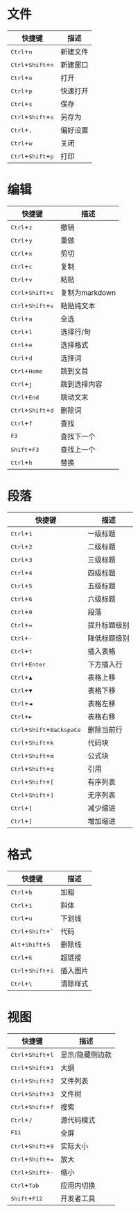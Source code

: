 # 文件

| 快捷键                                        | 描述     |
| --------------------------------------------- | -------- |
| <kbd>Ctrl</kbd>+<kbd>n</kbd>                  | 新建文件 |
| <kbd>Ctrl</kbd>+<kbd>Shift</kbd>+<kbd>n</kbd> | 新建窗口 |
| <kbd>Ctrl</kbd>+<kbd>o</kbd>                  | 打开     |
| <kbd>Ctrl</kbd>+<kbd>p</kbd>                  | 快速打开 |
| <kbd>Ctrl</kbd>+<kbd>s</kbd>                  | 保存     |
| <kbd>Ctrl</kbd>+<kbd>Shift</kbd>+<kbd>s</kbd> | 另存为   |
| <kbd>Ctrl</kbd>+<kbd>,</kbd>                  | 偏好设置 |
| <kbd>Ctrl</kbd>+<kbd>w</kbd>                  | 关闭     |
| <kbd>Ctrl</kbd>+<kbd>Shift</kbd>+<kbd>p</kbd> | 打印     |

# 编辑

| 快捷键                                        | 描述           |
| --------------------------------------------- | -------------- |
| <kbd>Ctrl</kbd>+<kbd>z</kbd>                  | 撤销           |
| <kbd>Ctrl</kbd>+<kbd>y</kbd>                  | 重做           |
| <kbd>Ctrl</kbd>+<kbd>x</kbd>                  | 剪切           |
| <kbd>Ctrl</kbd>+<kbd>c</kbd>                  | 复制           |
| <kbd>Ctrl</kbd>+<kbd>v</kbd>                  | 粘贴           |
| <kbd>Ctrl</kbd>+<kbd>Shift</kbd>+<kbd>c</kbd> | 复制为markdown |
| <kbd>Ctrl</kbd>+<kbd>Shift</kbd>+<kbd>v</kbd> | 粘贴纯文本     |
| <kbd>Ctrl</kbd>+<kbd>a</kbd>                  | 全选           |
| <kbd>Ctrl</kbd>+<kbd>l</kbd>                  | 选择行/句      |
| <kbd>Ctrl</kbd>+<kbd>e</kbd>                  | 选择格式       |
| <kbd>Ctrl</kbd>+<kbd>d</kbd>                  | 选择词         |
| <kbd>Ctrl</kbd>+<kbd>Home</kbd>               | 跳到文首       |
| <kbd>Ctrl</kbd>+<kbd>j</kbd>                  | 跳到选择内容   |
| <kbd>Ctrl</kbd>+<kbd>End</kbd>                | 跳动文末       |
| <kbd>Ctrl</kbd>+<kbd>Shift</kbd>+<kbd>d</kbd> | 删除词         |
| <kbd>Ctrl</kbd>+<kbd>f</kbd>                  | 查找           |
| <kbd>F3</kbd>                                 | 查找下一个     |
| <kbd>Shift</kbd>+<kbd>F3</kbd>                | 查找上一个     |
| <kbd>Ctrl</kbd>+<kbd>h</kbd>                  | 替换           |



# 段落

| 快捷键                                                | 描述         |
| ----------------------------------------------------- | ------------ |
| <kbd>Ctrl</kbd>+<kbd>1</kbd>                          | 一级标题     |
| <kbd>Ctrl</kbd>+<kbd>2</kbd>                          | 二级标题     |
| <kbd>Ctrl</kbd>+<kbd>3</kbd>                          | 三级标题     |
| <kbd>Ctrl</kbd>+<kbd>4</kbd>                          | 四级标题     |
| <kbd>Ctrl</kbd>+<kbd>5</kbd>                          | 五级标题     |
| <kbd>Ctrl</kbd>+<kbd>6</kbd>                          | 六级标题     |
| <kbd>Ctrl</kbd>+<kbd>0</kbd>                          | 段落         |
| <kbd>Ctrl</kbd>+<kbd>=</kbd>                          | 提升标题级别 |
| <kbd>Ctrl</kbd>+<kbd>-</kbd>                          | 降低标题级别 |
| <kbd>Ctrl</kbd>+<kbd>t</kbd>                          | 插入表格     |
| <kbd>Ctrl</kbd>+<kbd>Enter</kbd>                      | 下方插入行   |
| <kbd>Ctrl</kbd>+<kbd>▲</kbd>                          | 表格上移     |
| <kbd>Ctrl</kbd>+<kbd>▼</kbd>                          | 表格下移     |
| <kbd>Ctrl</kbd>+<kbd>◄</kbd>                          | 表格左移     |
| <kbd>Ctrl</kbd>+<kbd>►</kbd>                          | 表格右移     |
| <kbd>Ctrl</kbd>+<kbd>Shift</kbd>+<kbd>BaCkspaCe</kbd> | 删除当前行   |
| <kbd>Ctrl</kbd>+<kbd>Shift</kbd>+<kbd>k</kbd>         | 代码块       |
| <kbd>Ctrl</kbd>+<kbd>Shift</kbd>+<kbd>m</kbd>         | 公式块       |
| <kbd>Ctrl</kbd>+<kbd>Shift</kbd>+<kbd>q</kbd>         | 引用         |
| <kbd>Ctrl</kbd>+<kbd>Shift</kbd>+<kbd>[</kbd>         | 有序列表     |
| <kbd>Ctrl</kbd>+<kbd>Shift</kbd>+<kbd>]</kbd>         | 无序列表     |
| <kbd>Ctrl</kbd>+<kbd>[</kbd>                          | 减少缩进     |
| <kbd>Ctrl</kbd>+<kbd>]</kbd>                          | 增加缩进     |

# 格式

| 快捷键                                        | 描述     |
| --------------------------------------------- | -------- |
| <kbd>Ctrl</kbd>+<kbd>b</kbd>                  | 加粗     |
| <kbd>Ctrl</kbd>+<kbd>i</kbd>                  | 斜体     |
| <kbd>Ctrl</kbd>+<kbd>u</kbd>                  | 下划线   |
| <kbd>Ctrl</kbd>+<kbd>Shift</kbd>+<kbd>`</kbd> | 代码     |
| <kbd>Alt</kbd>+<kbd>Shift</kbd>+<kbd>5</kbd>  | 删除线   |
| <kbd>Ctrl</kbd>+<kbd>k</kbd>                  | 超链接   |
| <kbd>Ctrl</kbd>+<kbd>Shift</kbd>+<kbd>i</kbd> | 插入图片 |
| <kbd>Ctrl</kbd>+<kbd>\\</kbd>                 | 清除样式 |

# 视图

| 快捷键                                        | 描述            |
| --------------------------------------------- | --------------- |
| <kbd>Ctrl</kbd>+<kbd>Shift</kbd>+<kbd>l</kbd> | 显示/隐藏侧边款 |
| <kbd>Ctrl</kbd>+<kbd>Shift</kbd>+<kbd>1</kbd> | 大纲            |
| <kbd>Ctrl</kbd>+<kbd>Shift</kbd>+<kbd>2</kbd> | 文件列表        |
| <kbd>Ctrl</kbd>+<kbd>Shift</kbd>+<kbd>3</kbd> | 文件树          |
| <kbd>Ctrl</kbd>+<kbd>Shift</kbd>+<kbd>f</kbd> | 搜索            |
| <kbd>Ctrl</kbd>+<kbd>/</kbd>                  | 源代码模式      |
| <kbd>F11</kbd>                                | 全屏            |
| <kbd>Ctrl</kbd>+<kbd>Shift</kbd>+<kbd>9</kbd> | 实际大小        |
| <kbd>Ctrl</kbd>+<kbd>Shift</kbd>+<kbd>=</kbd> | 放大            |
| <kbd>Ctrl</kbd>+<kbd>Shift</kbd>+<kbd>-</kbd> | 缩小            |
| <kbd>Ctrl</kbd>+<kbd>Tab</kbd>                | 应用内切换      |
| <kbd>Shift</kbd>+<kbd>F12</kbd>               | 开发者工具      |

